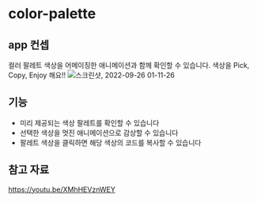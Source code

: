 # color-palette

## app 컨셉 
컬러 팔레트 색상을 어메이징한 애니메이션과 함께 확인할 수 있습니다. 
색상을 Pick, Copy, Enjoy 해요!! 
![스크린샷, 2022-09-26 01-11-26](https://user-images.githubusercontent.com/47022167/192153749-eceda88a-0f85-45ba-a309-cff775513642.png)


## 기능 
- 미리 제공되는 색상 팔레트를 확인할 수 있습니다 
- 선택한 색상을 멋진 애니메이션으로 감상할 수 있습니다 
- 팔레트 색상을 클릭하면 해당 색상의 코드를 복사할 수 있습니다  

## 참고 자료 
https://youtu.be/XMhHEVznWEY
